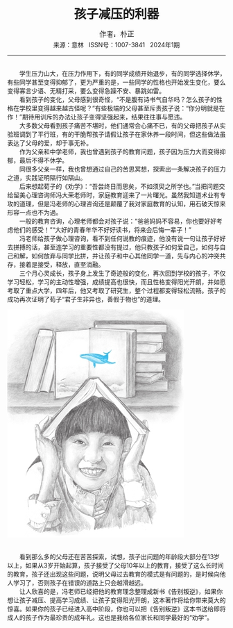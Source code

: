 # <center>孩子减压的利器</center>

<div align=center><img src="https://raw.githubusercontent.com/leaguecn/magazines/main/img_authors/%25d7%25f7%25d5%25df%25a3%25ba%25c6%25d3%25d5%25fd.jpg"></div>

<center>来源：意林   ISSN号：1007-3841   2024年1期</center>

* * *

<br>　　学生压力山大，在压力作用下，有的同学成绩开始退步，有的同学选择休学，有些同学甚至变得抑郁了，更为严重的是，一些同学的性格也开始发生变化，要么变得寡言少语、无精打采，要么变得急躁不安、暴跳如雷。  
　　看到孩子的变化，父母感到很奇怪，“不是腹有诗书气自华吗？怎么孩子的性格在学校里变得越来越古怪呢？”有些极端的父母甚至斥责孩子说：“你分明就是在作！”期待用训斥的办法让孩子变得坚强起来，结果往往事与愿违。  
　　大多数父母看到孩子痛苦不堪时，他们通常会心痛不已，有的父母把孩子从实验班调到了平行班，有的干脆帮孩子请假让孩子在家休养一段时间，但这些做法虽表达了父母的爱，却于事无补。  
　　作为父亲和中学老师，我也曾遇到孩子的教育问题，孩子因为压力大而变得抑郁，最后不得不休学。  
　　同很多父亲一样，我也曾想通过自己的苦思冥想，探索出一条解决孩子的压力之道，实践证明隔行如隔山。  
　　后来想起荀子的《劝学》：“吾尝终日而思矣，不如须臾之所学也。”当把问题交给留美心理咨询师冯大荣老师时，家庭教育迎来了一片曙光。虽然我知道术业有专攻的道理，但是冯老师的心理咨询还是颠覆了我对家庭教育的认知，用石破天惊来形容一点也不为過。  
　　一般的教育咨询，心理老师都会对孩子说：“爸爸妈妈不容易，你也要好好考虑他们的感受！”“大好的青春年华不好好读书，将来会后悔一辈子！”  
　　冯老师给孩子做心理咨询，看不到任何说教的痕迹，他没有说一句让孩子好好去拼搏的话，甚至连学习的重要性都没有提过，他只教孩子如何爱自己，如何与自己和解，如何放弃与同学比拼，并让孩子和中心其他同学一道，先与内心的冲突共存，接着是接受，释放，直至消融。  
　　三个月心灵成长，孩子身上发生了奇迹般的变化，再次回到学校的孩子，不仅学习轻松，学习的主动性增强，成绩提高也很快，而且性格变得阳光开朗，并如愿考取了重点大学，四年后，他又考取了研究生，整个过程都变得轻松流畅。孩子的成功再次证明了荀子“君子生非异也，善假于物也”的道理。

![](https://raw.githubusercontent.com/leaguecn/magazines/main/img/yili20240159-1-l.jpg)

  
<br>　　看到那么多的父母还在苦苦探索，试想，孩子出问题的年龄段大部分在13岁以上，如果从3岁开始起算，孩子接受了父母10年以上的教育，接受了这么长时间的教育，孩子还出现这些问题，说明父母过去教育的模式是有问题的，是时候向他人学习了，否则孩子在错误的道路上只会越滑越远。  
　　让人欣喜的是，冯老师已经把他的教育理念整理成新书《告别叛逆》，如果你想让孩子减压、提高学习成绩、让孩子变得阳光开朗，这本著作将给你带来莫大的惊喜。如果你的孩子已经进入高中阶段，你也可以把《告别叛逆》这本书送给即将成人的孩子作为最珍贵的成年礼。这也是我给各位家长和同学最好的“劝学”。
